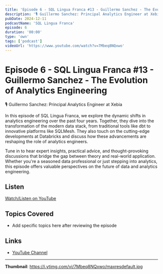 ```yaml
---
title: 'Episode 6 - SQL Lingua Franca #13 - Guillermo Sanchez - The Evolution of Analytics Engineering'
description: '🎙️ ⁠Guillermo Sanchez: Principal Analytics Engineer at Xebia  In this episode of SQL Lingua Franca, we explore the dynamic shifts in analytics engineering over the past four years. Together, they dive...'
pubDate: 2024-12-11
podcastName: 'SQL Lingua Franca'
episode: 6
duration: '00:00'
type: 'own'
tags: ['podcast']
videoUrl: 'https://www.youtube.com/watch?v=7Mbeq8NQxwo'
---
```


# Episode 6 - SQL Lingua Franca #13 - Guillermo Sanchez - The Evolution of Analytics Engineering

🎙️ ⁠Guillermo Sanchez: Principal Analytics Engineer at Xebia

In this episode of SQL Lingua Franca, we explore the dynamic shifts in analytics engineering over the past four years. Together, they dive into the transformation of the modern data stack, from traditional tools like dbt to innovative platforms like SQLMesh. They also touch on the cutting-edge developments at Databricks and discuss how these advancements are reshaping the role of analytics engineers.

Tune in to hear expert insights, practical advice, and thought-provoking discussions that bridge the gap between theory and real-world application. Whether you're a seasoned data professional or just stepping into analytics, this episode offers valuable perspectives on the future of data and analytics engineering.

## Listen

[Watch/Listen on YouTube](https://www.youtube.com/watch?v=7Mbeq8NQxwo)

## Topics Covered

- Add specific topics here after reviewing the episode

## Links

- [YouTube Channel](https://www.youtube.com/juanalytics)

---

**Thumbnail**: https://i.ytimg.com/vi/7Mbeq8NQxwo/maxresdefault.jpg
